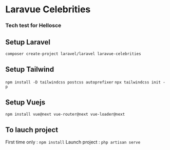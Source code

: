 # Laravue Celebrities
### Tech test for Hellosce

## Setup Laravel
```composer create-project laravel/laravel laravue-celebrities```

## Setup Tailwind
```npm install -D tailwindcss postcss autoprefixer```
```npx tailwindcss init -p```

## Setup Vuejs
```npm install vue@next vue-router@next vue-loader@next```

## To lauch project 
First time only :
```npm install```
Launch project :
```php artisan serve```
